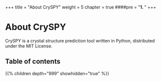 +++
title = "About CrySPY"
weight = 5
chapter = true
####pre = "<b>1. </b>"
+++

# About CrySPY

CrySPY is a crystal structure prediction tool written in Python, distributed under the MIT License.

## Table of contents

{{% children depth="999" showhidden="true" %}}
